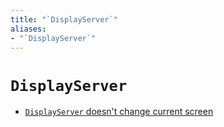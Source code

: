 ```yaml
---
title: "`DisplayServer`"
aliases:
- "`DisplayServer`"
---
```


# `DisplayServer`

- [`DisplayServer` doesn't change current screen](godot-display-server-doesnt-change-current-screen.md)
